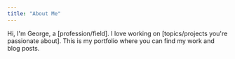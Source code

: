 ```yaml
---
title: "About Me"
---
```


Hi, I'm George, a [profession/field]. I love working on [topics/projects you're passionate about]. This is my portfolio where you can find my work and blog posts.